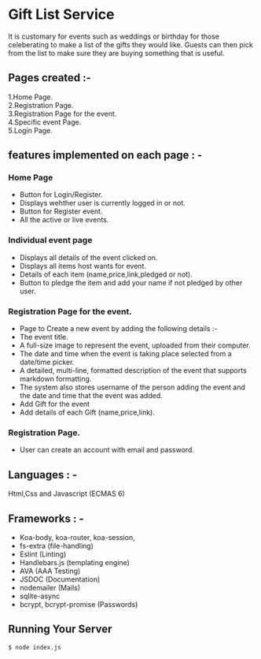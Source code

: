 # Gift List Service
It is customary for events such as weddings or birthday for those celeberating to make a list of the gifts they would like. Guests can then pick from the list to make sure they are buying something that is useful. 

## Pages created :-
1.Home Page.   
2.Registration Page.  
3.Registration Page for the event.   
4.Specific event Page.  
5.Login Page.  

## features implemented on each page : - 

### Home Page
* Button for Login/Register.
* Displays wehther user is currently logged in or not.
* Button for Register event.
* All the active or live events.

### Individual event page
* Displays all details of the event clicked on.
* Displays all items host wants for event.
* Details of each item (name,price,link,pledged or not).
* Button to pledge the item and add your name if not pledged by other user.

### Registration Page for the event.
* Page to Create a new event by adding the following details :- 
 * The event title.
 * A full-size image to represent the event, uploaded   from their computer.
 * The date and time when the event is taking place selected from a date/time picker.
 * A detailed, multi-line, formatted description of the event that supports markdown formatting.
 * The system also stores  username of the person adding the event and the date and time that the event was added.
 * Add Gift for the event 
 * Add details of each Gift (name,price,link).

### Registration Page.
* User can create an account with email and password.

## Languages : - 
Html,Css and Javascript (ECMAS 6)

## Frameworks : - 
* Koa-body, koa-router, koa-session,
* fs-extra (file-handling)
* Eslint (Linting)
* Handlebars.js (templating engine)
* AVA (AAA Testing)
* JSDOC (Documentation)
* nodemailer (Mails)
* sqlite-async
* bcrypt, bcrypt-promise (Passwords)

## Running Your Server
```
$ node index.js
```
